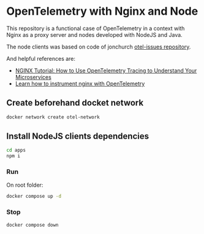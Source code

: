# OpenTelemetry with Nginx and Node

This repository is a functional case of OpenTelemetry in a context with Nginx as a proxy server and nodes developed with NodeJS and Java.

The node clients was based on code of jonchurch [otel-issues repository](https://github.com/jonchurch/otel-issues).

And helpful references are:
- [NGINX Tutorial: How to Use OpenTelemetry Tracing to Understand Your Microservices](https://www.nginx.com/blog/nginx-tutorial-opentelemetry-tracing-understand-microservices/)
- [Learn how to instrument nginx with OpenTelemetry](https://opentelemetry.io/blog/2022/instrument-nginx/)

## Create beforehand docket network

```sh
docker network create otel-network
```

## Install NodeJS clients dependencies

```sh
cd apps
npm i
```

### Run

On root folder:

```sh
docker compose up -d
```

### Stop

```sh
docker compose down
```